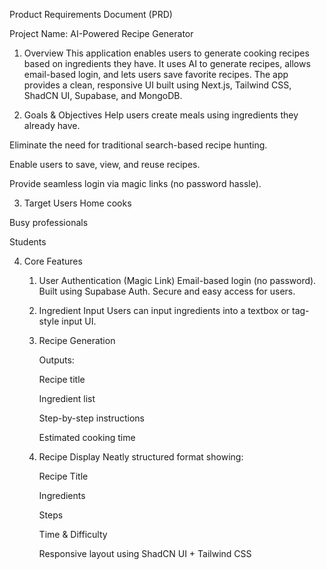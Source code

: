Product Requirements Document (PRD)

Project Name: AI-Powered Recipe Generator

1. Overview
This application enables users to generate cooking recipes based on ingredients they have. It uses AI to generate recipes, allows email-based login, and lets users save favorite recipes. The app provides a clean, responsive UI built using Next.js, Tailwind CSS, ShadCN UI, Supabase, and MongoDB.

2. Goals & Objectives
Help users create meals using ingredients they already have.

Eliminate the need for traditional search-based recipe hunting.

Enable users to save, view, and reuse recipes.

Provide seamless login via magic links (no password hassle).

3. Target Users
Home cooks

Busy professionals

Students


4. Core Features
    1. User Authentication (Magic Link)
       Email-based login (no password).
       Built using Supabase Auth.
       Secure and easy access for users.

    2. Ingredient Input
       Users can input ingredients into a textbox or tag-style input UI.

    3. Recipe Generation

        Outputs:

        Recipe title

        Ingredient list

        Step-by-step instructions

        Estimated cooking time


    4. Recipe Display
        Neatly structured format showing:

        Recipe Title

        Ingredients

        Steps

        Time & Difficulty

        Responsive layout using ShadCN UI + Tailwind CSS